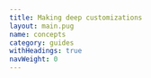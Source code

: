 ```yaml
---
title: Making deep customizations
layout: main.pug
name: concepts
category: guides
withHeadings: true
navWeight: 0
---
```


